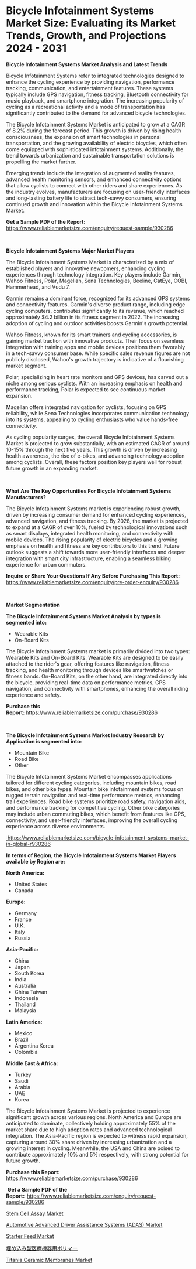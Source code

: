 <p><h1>Bicycle Infotainment Systems Market Size: Evaluating its Market Trends, Growth, and Projections 2024 - 2031</h1></p><p><strong>Bicycle Infotainment Systems Market Analysis and Latest Trends</strong></p>
<p><p>Bicycle Infotainment Systems refer to integrated technologies designed to enhance the cycling experience by providing navigation, performance tracking, communication, and entertainment features. These systems typically include GPS navigation, fitness tracking, Bluetooth connectivity for music playback, and smartphone integration. The increasing popularity of cycling as a recreational activity and a mode of transportation has significantly contributed to the demand for advanced bicycle technologies.</p><p>The Bicycle Infotainment Systems Market is anticipated to grow at a CAGR of 8.2% during the forecast period. This growth is driven by rising health consciousness, the expansion of smart technologies in personal transportation, and the growing availability of electric bicycles, which often come equipped with sophisticated infotainment systems. Additionally, the trend towards urbanization and sustainable transportation solutions is propelling the market further. </p><p>Emerging trends include the integration of augmented reality features, advanced health monitoring sensors, and enhanced connectivity options that allow cyclists to connect with other riders and share experiences. As the industry evolves, manufacturers are focusing on user-friendly interfaces and long-lasting battery life to attract tech-savvy consumers, ensuring continued growth and innovation within the Bicycle Infotainment Systems Market.</p></p>
<p><strong>Get a Sample PDF of the Report:&nbsp;</strong> <a href="https://www.reliablemarketsize.com/enquiry/request-sample/930286">https://www.reliablemarketsize.com/enquiry/request-sample/930286</a></p>
<p>&nbsp;</p>
<p><strong>Bicycle Infotainment Systems Major Market Players</strong></p>
<p><p>The Bicycle Infotainment Systems Market is characterized by a mix of established players and innovative newcomers, enhancing cycling experiences through technology integration. Key players include Garmin, Wahoo Fitness, Polar, Magellan, Sena Technologies, Beeline, CatEye, COBI, Hammerhead, and Vudu 7. </p><p>Garmin remains a dominant force, recognized for its advanced GPS systems and connectivity features. Garmin's diverse product range, including edge cycling computers, contributes significantly to its revenue, which reached approximately $4.2 billion in its fitness segment in 2022. The increasing adoption of cycling and outdoor activities boosts Garmin's growth potential.</p><p>Wahoo Fitness, known for its smart trainers and cycling accessories, is gaining market traction with innovative products. Their focus on seamless integration with training apps and mobile devices positions them favorably in a tech-savvy consumer base. While specific sales revenue figures are not publicly disclosed, Wahoo's growth trajectory is indicative of a flourishing market segment.</p><p>Polar, specializing in heart rate monitors and GPS devices, has carved out a niche among serious cyclists. With an increasing emphasis on health and performance tracking, Polar is expected to see continuous market expansion.</p><p>Magellan offers integrated navigation for cyclists, focusing on GPS reliability, while Sena Technologies incorporates communication technology into its systems, appealing to cycling enthusiasts who value hands-free connectivity.</p><p>As cycling popularity surges, the overall Bicycle Infotainment Systems Market is projected to grow substantially, with an estimated CAGR of around 10-15% through the next five years. This growth is driven by increasing health awareness, the rise of e-bikes, and advancing technology adoption among cyclists. Overall, these factors position key players well for robust future growth in an expanding market.</p></p>
<p>&nbsp;</p>
<p><strong>What Are The Key Opportunities For Bicycle Infotainment Systems Manufacturers?</strong></p>
<p><p>The Bicycle Infotainment Systems market is experiencing robust growth, driven by increasing consumer demand for enhanced cycling experiences, advanced navigation, and fitness tracking. By 2028, the market is projected to expand at a CAGR of over 10%, fueled by technological innovations such as smart displays, integrated health monitoring, and connectivity with mobile devices. The rising popularity of electric bicycles and a growing emphasis on health and fitness are key contributors to this trend. Future outlook suggests a shift towards more user-friendly interfaces and deeper integration with smart city infrastructure, enabling a seamless biking experience for urban commuters.</p></p>
<p><strong>Inquire or Share Your Questions If Any Before Purchasing This Report:</strong> <a href="https://www.reliablemarketsize.com/enquiry/pre-order-enquiry/930286">https://www.reliablemarketsize.com/enquiry/pre-order-enquiry/930286</a></p>
<p>&nbsp;</p>
<p><strong>Market Segmentation</strong></p>
<p><strong>The Bicycle Infotainment Systems Market Analysis by types is segmented into:</strong></p>
<p><ul><li>Wearable Kits</li><li>On-Board Kits</li></ul></p>
<p><p>The Bicycle Infotainment Systems market is primarily divided into two types: Wearable Kits and On-Board Kits. Wearable Kits are designed to be easily attached to the rider's gear, offering features like navigation, fitness tracking, and health monitoring through devices like smartwatches or fitness bands. On-Board Kits, on the other hand, are integrated directly into the bicycle, providing real-time data on performance metrics, GPS navigation, and connectivity with smartphones, enhancing the overall riding experience and safety.</p></p>
<p><strong>Purchase this Report:&nbsp;</strong><a href="https://www.reliablemarketsize.com/purchase/930286">https://www.reliablemarketsize.com/purchase/930286</a></p>
<p>&nbsp;</p>
<p><strong>The Bicycle Infotainment Systems Market Industry Research by Application is segmented into:</strong></p>
<p><ul><li>Mountain Bike</li><li>Road Bike</li><li>Other</li></ul></p>
<p><p>The Bicycle Infotainment Systems Market encompasses applications tailored for different cycling categories, including mountain bikes, road bikes, and other bike types. Mountain bike infotainment systems focus on rugged terrain navigation and real-time performance metrics, enhancing trail experiences. Road bike systems prioritize road safety, navigation aids, and performance tracking for competitive cycling. Other bike categories may include urban commuting bikes, which benefit from features like GPS, connectivity, and user-friendly interfaces, improving the overall cycling experience across diverse environments.</p></p>
<p><a href="https://www.reliablemarketsize.com/bicycle-infotainment-systems-market-in-global-r930286">&nbsp;https://www.reliablemarketsize.com/bicycle-infotainment-systems-market-in-global-r930286</a></p>
<p><strong>In terms of Region, the Bicycle Infotainment Systems Market Players available by Region are:</strong></p>
<p>
    <p> <strong> North America: </strong>
        <ul>
            <li>United States</li>
            <li>Canada</li>
        </ul>
        </p> 
    <p> <strong> Europe: </strong>
        <ul>
            <li>Germany</li>
            <li>France</li>
            <li>U.K.</li>
            <li>Italy</li>
            <li>Russia</li>
        </ul>
        </p> 
    <p> <strong> Asia-Pacific: </strong>
        <ul>
            <li>China</li>
            <li>Japan</li>
            <li>South Korea</li>
            <li>India</li>
            <li>Australia</li>
            <li>China Taiwan</li>
            <li>Indonesia</li>
            <li>Thailand</li>
            <li>Malaysia</li>
        </ul>
        </p> 
    <p> <strong> Latin America: </strong>
        <ul>
            <li>Mexico</li>
            <li>Brazil</li>
            <li>Argentina Korea</li>
            <li>Colombia</li>
        </ul>
        </p> 
    <p> <strong> Middle East & Africa: </strong>
        <ul>
            <li>Turkey</li>
            <li>Saudi</li>
            <li>Arabia</li>
            <li>UAE</li>
            <li>Korea</li>
        </ul>
    </p>
    </p>
<p><p>The Bicycle Infotainment Systems Market is projected to experience significant growth across various regions. North America and Europe are anticipated to dominate, collectively holding approximately 55% of the market share due to high adoption rates and advanced technological integration. The Asia-Pacific region is expected to witness rapid expansion, capturing around 30% share driven by increasing urbanization and a growing interest in cycling. Meanwhile, the USA and China are poised to contribute approximately 10% and 5% respectively, with strong potential for future growth.</p></p>
<p><strong>Purchase this Report: </strong><a href="https://www.reliablemarketsize.com/purchase/930286">https://www.reliablemarketsize.com/purchase/930286</a></p>
<p>&nbsp;<strong>Get a Sample PDF of the Report:&nbsp;&nbsp;</strong><a href="https://www.reliablemarketsize.com/enquiry/request-sample/930286">https://www.reliablemarketsize.com/enquiry/request-sample/930286</a></p>
<p><strong></strong></p>
<p><p><a href="https://www.linkedin.com/pulse/market-insights-global-stem-cell-assay-forecast-innovation-iy2cc?trackingId=KcwO6s56Q8C6Hs8jcEqxNQ%3D%3D">Stem Cell Assay Market</a></p><p><a href="https://issuu.com/reportprime-2/docs/automotive-advanced-driver-assistan_a0a7149b9cf35d">Automotive Advanced Driver Assistance Systems (ADAS) Market</a></p><p><a href="https://www.linkedin.com/pulse/starter-feed-market-evolution-global-trends-regional-dynamics-qcmqc?trackingId=XKo7%2FhZwRvCDOzxP0hHL4A%3D%3D">Starter Feed Market</a></p><p><a href="https://medium.com/@adfwe254/polymers-for-implantable-medical-devices-767252ee5387">埋め込み型医療機器用ポリマー</a></p><p><a href="https://github.com/Krish2023na/Market-Research-Report-List-6/blob/main/titania-ceramic-membranes-market.md">Titania Ceramic Membranes Market</a></p></p>